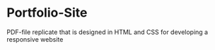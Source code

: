 # Portfolio-Site
PDF-file replicate that is designed in HTML and CSS for developing a responsive website
